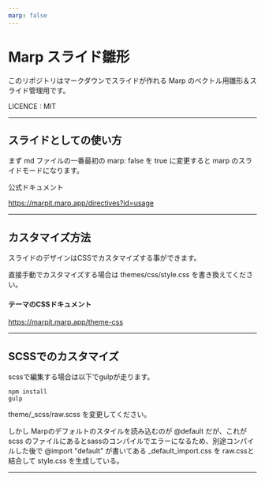 ```yaml
---
marp: false
---
```

<!-- 
theme: my_theme
size: 4:3
paginate: true
style: |
_paginate: false 
-->
<!-- _class: title -->
<!-- Scoped style -->
<style scoped>
  /*
section{
  background: yellow;
}
*/
</style>

# Marp スライド雛形

このリポジトリはマークダウンでスライドが作れる Marp のベクトル用雛形＆スライド管理用です。

LICENCE : MIT  

---


## スライドとしての使い方

まず md ファイルの一番最初の marp: false を true に変更すると marp のスライドモードになります。

公式ドキュメント

https://marpit.marp.app/directives?id=usage

---
## カスタマイズ方法

スライドのデザインはCSSでカスタマイズする事ができます。

直接手動でカスタマイズする場合は themes/css/style.css を書き換えてください。

#### テーマのCSSドキュメント

https://marpit.marp.app/theme-css

---

## SCSSでのカスタマイズ

scssで編集する場合は以下でgulpが走ります。

```
npm install
gulp
````

theme/_scss/raw.scss を変更してください。

しかし Marpのデフォルトのスタイルを読み込むのが @default だが、これが scss のファイルにあるとsassのコンパイルでエラーになるため、別途コンパイルした後で @import "default" が書いてある _default_import.css を raw.cssと結合して style.css を生成している。

---